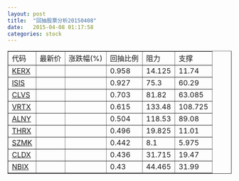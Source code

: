 ```yaml
---
layout: post
title:  "回抽股票分析20150408"
date:   2015-04-08 01:17:58
categories: stock
---
```

<script type="text/javascript">
var stockList = []
stockList.push('gb_kerx');
stockList.push('gb_isis');
stockList.push('gb_clvs');
stockList.push('gb_vrtx');
stockList.push('gb_alny');
stockList.push('gb_thrx');
stockList.push('gb_szmk');
stockList.push('gb_cldx');
stockList.push('gb_nbix');
</script>
<table border="1">
 <tr>
 <td>代码</td>
 <td>最新价</td>
 <td>涨跌幅(%)</td>
 <td>回抽比例</td>
 <td>阻力</td>
 <td>支撑</td>
</tr>
  <tr id="kerx">
  <td><a href="http://stock.finance.sina.com.cn/usstock/quotes/KERX.html" target="_blank">KERX</a></td><td></td><td></td><td>0.958</td><td>14.125</td><td>11.74</td></tr>
  <tr id="isis">
  <td><a href="http://stock.finance.sina.com.cn/usstock/quotes/ISIS.html" target="_blank">ISIS</a></td><td></td><td></td><td>0.927</td><td>75.3</td><td>60.29</td></tr>
  <tr id="clvs">
  <td><a href="http://stock.finance.sina.com.cn/usstock/quotes/CLVS.html" target="_blank">CLVS</a></td><td></td><td></td><td>0.703</td><td>81.82</td><td>63.085</td></tr>
  <tr id="vrtx">
  <td><a href="http://stock.finance.sina.com.cn/usstock/quotes/VRTX.html" target="_blank">VRTX</a></td><td></td><td></td><td>0.615</td><td>133.48</td><td>108.725</td></tr>
  <tr id="alny">
  <td><a href="http://stock.finance.sina.com.cn/usstock/quotes/ALNY.html" target="_blank">ALNY</a></td><td></td><td></td><td>0.504</td><td>118.53</td><td>89.08</td></tr>
  <tr id="thrx">
  <td><a href="http://stock.finance.sina.com.cn/usstock/quotes/THRX.html" target="_blank">THRX</a></td><td></td><td></td><td>0.496</td><td>19.825</td><td>11.01</td></tr>
  <tr id="szmk">
  <td><a href="http://stock.finance.sina.com.cn/usstock/quotes/SZMK.html" target="_blank">SZMK</a></td><td></td><td></td><td>0.442</td><td>8.1</td><td>5.975</td></tr>
  <tr id="cldx">
  <td><a href="http://stock.finance.sina.com.cn/usstock/quotes/CLDX.html" target="_blank">CLDX</a></td><td></td><td></td><td>0.436</td><td>31.715</td><td>19.47</td></tr>
  <tr id="nbix">
  <td><a href="http://stock.finance.sina.com.cn/usstock/quotes/NBIX.html" target="_blank">NBIX</a></td><td></td><td></td><td>0.43</td><td>44.465</td><td>31.99</td></tr>
</table>
